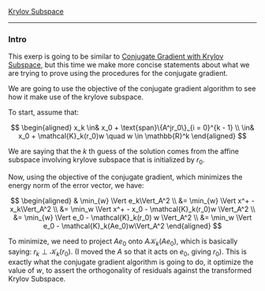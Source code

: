 [Krylov Subspace](Krylov%20Subspace.md)


----
### **Intro**

This exerp is going to be similar to [Conjugate Gradient with Krylov Subspace](Conjugate%20Gradient%20with%20Krylov%20Subspace.md), but this time we make more concise statements about what we are trying to prove using the procedures for the conjugate gradient. 

We are going to use the objective of the conjugate gradient algorithm to see how it make use of the krylove subspace.

To start, assume that: 

$$
\begin{aligned}
    x_k \in& x_0 + \text{span}\{A^jr_0\}_{i = 0}^{k - 1}
    \\
    \in& x_0 + \mathcal{K}_k(r_0)w \quad w \in \mathbb{R}^k
\end{aligned}
$$

We are saying that the $k$ th guess of the solution comes from the affine subspace involving krylove subspace that is initialized by $r_0$.

Now, using the objective of the conjugate gradient, which minimizes the energy norm of the error vector, we have: 

$$
\begin{aligned}
    & \min_{w} \Vert e_k\Vert_A^2
    \\
    &= \min_{w} \Vert x^+ - x_k\Vert_A^2
    \\
    &= 
    \min_w \Vert 
        x^+ - x_0 - \mathcal{K}_k(r_0)w
    \Vert_A^2
    \\
    &= \min_{w}
    \Vert 
        e_0 - \mathcal{K}_k(r_0) w
    \Vert_A^2
    \\
    &= 
    \min_w \Vert e_0 - \mathcal{K}_k(Ae_0)w\Vert_A^2
\end{aligned}
$$

To minimize, we need to project $Ae_0$ onto $A\mathcal{K}_k(Ae_0)$, which is basically saying: $r_k\perp \mathcal{K}_k(r_0)$. (I moved the $A$ so that it acts on $e_0$, giving $r_0$). This is exactly what the conjugate gradient algorithm is going to do, it optimize the value of $w$, to assert the orthogonality of residuals against the transformed Krylov Subspace. 



